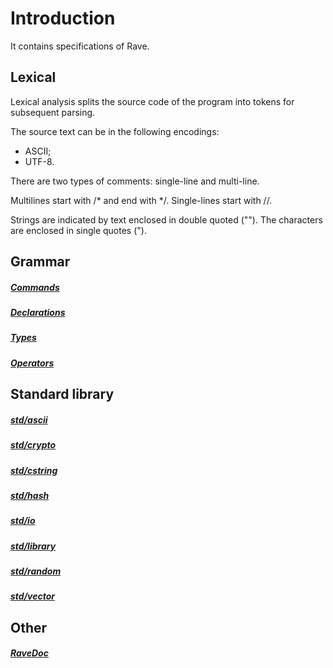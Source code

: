 # Introduction

It contains specifications of Rave.

## Lexical

Lexical analysis splits the source code of the program into tokens for subsequent parsing.

The source text can be in the following encodings:
- ASCII;
- UTF-8.

There are two types of comments: single-line and multi-line.

Multilines start with /* and end with */.
Single-lines start with //.

Strings are indicated by text enclosed in double quoted ("").
The characters are enclosed in single quotes (").

## Grammar

##### [Commands](grammar/commands.md)
##### [Declarations](grammar/declarations.md)
##### [Types](grammar/types.md)
##### [Operators](grammar/operators.md)

## Standard library

##### [std/ascii](std/ascii.md)
##### [std/crypto](std/crypto.md)
##### [std/cstring](std/cstring.md)
##### [std/hash](std/hash.md)
##### [std/io](std/io.md)
##### [std/library](std/library.md)
##### [std/random](std/random.md)
##### [std/vector](std/vector.md)

## Other

##### [RaveDoc](ravedoc.md)
